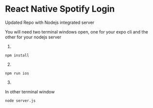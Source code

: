 # React Native Spotify Login

Updated Repo with Nodejs integrated server

You will need two terminal windows open, one for your expo cli and the other for your nodejs server

1.
```
npm install
```

2.
```
npm run ios
```

3.
In other terminal window

```
node server.js
```